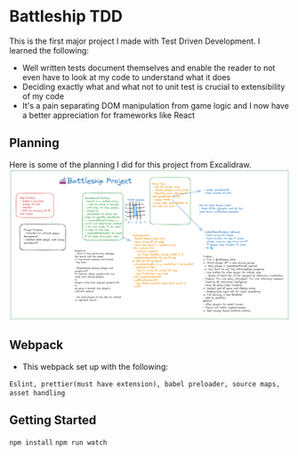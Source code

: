 # Battleship TDD
This is the first major project I made with Test Driven Development. I learned the following:

- Well written tests document themselves and enable the reader to not even have to look at my code to understand what it does
- Deciding exactly what and what not to unit test is crucial to extensibility of my code
- It's a pain separating DOM manipulation from game logic and I now have a better appreciation for frameworks like React


## Planning
Here is some of the planning I did for this project from Excalidraw.
![Planning](./Untitled-2023-05-31-2011.png)

## Webpack
- This webpack set up with the following:
```
Eslint, prettier(must have extension), babel preloader, source maps, asset handling
```

## Getting Started
```npm install```
```npm run watch```